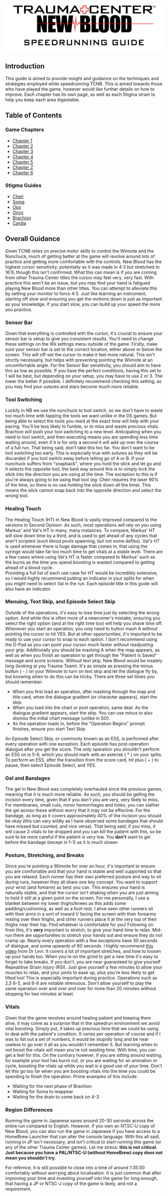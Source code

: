 
![](logo.png)
## Introduction
This guide is aimed to provide insight and guidance on the techniques and strategies employed while speedrunning TCNB. This is aimed towards those who have played the game, however would like further details on how to improve.
Each chapter has its own page, as well as each Stigma strain to help you keep each area digestable.

## Table of Contents
### Game Chapters
* [Chapter 1](chp/chp1.md)
* [Chapter 2](chp/chp2.md)
* [Chapter 3](chp/chp3.md)
* [Chapter 4](chp/chp4.md)
* [Chapter 5](chp/chp5.md)
* [Chapter Z](chp/chpZ.md)
* [Chapter 6](chp/chp6.md)

### Stigma Guides
* [Cheir](stigma/cheir.md)
* [Soma](stigma/soma.md)
* [Ops](stigma/ops.md)
* [Onyx](stigma/onyx.md)
* [Brachion](stigma/brachion.md)
* [Cardia](stigma/cardia.md)

## Overall Guidance

Given TCNB relies on precise motor skills to control the Wiimote and the Nunchuck, much of getting better at the game will revolve around lots of practice and getting more comfortable with the controls. New Blood has the highest cursor sensitivity, potentially as it was made in 4:3 but stretched to 16:9, though this isn't confirmed. What this can mean is if you are coming from other Trauma Center titles the cursor may feel very, very fast. With practice this won't be an issue, but you may find your hand is fatigued playing New Blood more than other titles. You can attempt to alleviate this by setting your monitor to force 4:3.
Just like learning an instrument, starting off slow and ensuring you get the motions down is just as important as your knowledge. If you start slow, you can build up your speed the more you practice.

### Sensor Bar
Given that everything is controlled with the cursor, it's crucial to ensure your sensor bar is setup to give you consistent results. You'll need to change these settings on the Wii settings menu outside of the game. Firstly, make sure your sensor bar is set to the correct location, either above or below the screen. This will off-set the cursor to make it feel more natural. This isn't strictly necessarly, but helps with preventing pointing the Wiimote at an uncomfortable angle.
For the Sensor Bar sensitivity, you should aim to have this as low as possible. If you have the perfect conditions, having this set to 1 will be best, but depending on your setup, you may have to use 2 or 3. The lower the better if possible. I definitely recommend checking this setting, as you may find your sutures and stars become much more reliable.

### Tool Switching
Luckily in NB we use the nunchuck to tool switch, so we don't have to waste too much time with tapping the tools we want unlike in the DS games. But being able to select the tools you need at the exact time will help with your pacing. You'll be less likely to fumble, or to miss and waste precious vitals. Brachion will push your tool switching to a new level. Anticipating when you need to tool switch, and then executing means you are spending less time waiting around, even if it is for only a second it will add up over the course of a full run. That being said, don't take this too far. You don't want to be tool switching too early. This is especially true with sutures as they will be discarded if you tool switch away before letting go of A or B.
If your nunchuck suffers from "snapback", where you hold the stick and let go and it selects the opposite tool, the best way around this is to simply lock the stick into the direction you are using at the time. The exception to this is if you're always going to be using that tool (eg: Cheir requires the laser 90% of the time, so there is no use holding the stick down all the time). This means the stick cannot snap back into the opposite direction and select the wrong tool.

### Healing Touch
The Healing Touch (HT) in New Blood is vastly improved compared to the versions in Second Opinion. As such, most operations will rely on you using Markus' and Val's HT in many, many instances. To compare, Markus' HT will slow down time by a third, and is used to get ahead of any cycles that aren't scripted (such blood pools spawning, but not some defibs). Val's HT is used whenever there is huge damage that comes in, that using the syringe would take far too much time to get vitals at a stable level. There are a few cases where using Val's HT is faster compared to Markus' such as the burns as the time you spend boosting is wasted compared to getting ahead of a blood cycle. <br>
Providing a full list of each use case for HT would be incredibly extensive, so I would highly recommend putting an indicator in your splits for when you might need to select Val in the run. Each episode title in this guide will also have an indicator.

### Menuing, Text Skip, and Episode Select Skip
Outside of the operations, it's easy to lose time just by selecting the wrong option. And while this is often more of a newcomer's mistake, ensuring you select the right option (and at the right time too) will help you shave time off. Whenever you start an operation, you only need to button mash A without pointing the cursor to hit YES. But at other opportunities, it's important to be ready to use your cursor to snap to each option. I don't recommend using the D-Pad as you can point your cursor much faster without readjusting your grip. Additionally you should be mashing A when the map appears, as well as when you finish an operation to get through the "Patient is Saved" message and score screens.
Without text skip, New Blood would be insalely long (looking at you Trauma Team). It's as simple as pressing the minus button ( - ) on your Wiimote to turn on text skip and let the dialogue fly by, but knowing when to do this can be tricky. There are three set times you should remember:
* When you first load an operation, after mashing through the map and title card, when the dialogue gradient (or character appears), start the skip.
* When you load into the chart or post operation, same deal. As the dialogue gradient appears, start the skip. You can use minus to also dismiss the initial chart message (unlike in SO).
* As the operation loads in, before the "Operation Begins" prompt finishes, ensure you start Text Skip.

An Episode Select Skip, or commonly known as an ESS, is performed after every operation with one exception. Each episode has post-operation dialogue after you get the score. The only operation you shouldn't perform an ESS on is 5-6, which you should mark with an asterisk ( * ) on your splits. To perform an ESS, after the transition from the score card, hit plus ( + ) to pause, then select Episode Select, and YES.

### Gel and Bandages

The gel in New Blood was completely overhauled since the previous games, meaning that it is much more reliable. As such, you should be gelling the incision every time, given that if you don't you are very, very likely to miss. For membranes, small cuts, minor hemorrhages and holes, you can slather the gel across these without worry that it may not be effective.
For the bandage, as long as it covers approximately 40% of the incision you should be okay (this can vary wildly as I have observed some bandages that should have missed but counted, and vice versa). That being said, if you miss, it will cause 3 vitals to be dropped and you can kill the patient with this, so be sure to be more careful if the patient is very low. You **don't** want to gel before the bandage (except in 1-1) as it is much slower.

### Posture, Stretching, and Breaks

Since you're pointing a Wiimote for over an hour, it's important to ensure you are comfortable and that your hand is stable and well supported so that you are relaxed. Each runner has their own preferred posture and way to sit during runs, however they all share one key concept. You want to support your wrist (and forearm) as best you can. This ensures your hand is naturally stable, and that the cursor isn't shaking when you are just aiming to hold it still at a given point on the screen. For me personally, I use a blanket between my lower thighs/knees as this adds some padding/cushioning, as well as a foot-rest. I ahve seen other runners sit with their arms in a sort of inward V facing the screen with their forearms resting over their thighs, and other runners place it at the very top of their thighs near their hip. Find whatever is comfortable for you!
Following on from this, it's **very** important to stretch, to give your hand time to relax. Mid-run there are opportunities to stretch your hands out and ensure they do not cramp up. Nearly every operation with a few exceptions have 30 seconds of dialogue, and some upwards of 60 seconds. I highly recommend [this video](https://youtu.be/EiRC80FJbHU) from Dr Levi. It covers a lot of important stretches, and how to loosen up your hands too.
When you're on the grind to get a new time it's easy to forget to take breaks. If you don't, you are near guaranteed to give yourself Repeatitive Strain Injury (RSI). Just give yourself a few minutes to allow your muscles to relax, and your joints to ease up, plus you're less likely to get tilted too! This is especially important during practice. Operations such as 2,5 6-5, and 6-6 are notable strenuous. Don't allow yourself to play the same operation over and over and over for more than 20 minutes without stopping for two minutes at least.


### Vitals
Given that the game revolves around healing patient and keeping them alive, it may come as a surprise that in the speedrun environment we avoid vital boosting. Simply put, it takes up precious time that we could be using to deal with the patient's condition. It varies per operation of course and if I was to list out a set of numbers, it would be stupidly long and be near useless to go over it all as you wouldn't remember it. But learning when to not boost the vitals will mean you're not wasting time. With time, you can get a feel for this.
On the contrary however, if you are sitting around waiting, for example your tool has burnt out, or you are waiting for an animation or cycle, boosting the vtials up while you wait is a good use of your time. Don't let this go too far when you are boosting vitals into the time you could be spending to finish the operation. Prime examples of this include:
* Waiting for the next phase of Brachion
* Waiting for Soma to reappear
* Waiting for the drain to come back on 4-3

### Region Differences

Running the game in Japanese saves around 20-30 seconds across the entire run compared to English. However, if you own an NTSC-U copy of New Blood, you can also run the game in Japanese if you have access to a HomeBrew Launcher that can alter the console language. With this all said, running in JP isn't necessary, and isn't critical to start running this game (or any of the other Trauma Center games). Let me stress: **this is not critical. Just because you have a PAL/NTSC-U (without HomeBrew) copy does not mean you shouldn't try.**

For refernce, it is still possible to close into a time of around 1:35:00 comfortably without worrying about localisation. It is just common that after improving your time and investing yourself into the game for long enough, that having a JP or NTSC-J copy of the game is likely, and not a requirement.